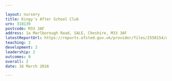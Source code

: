 ```yaml
---

layout: nursery
title: Kingy's After School Club
urn: 318139
postcode: M33 3AF
address: 1a Marlborough Road, SALE, Cheshire, M33 3AF
latestReportUrl: https://reports.ofsted.gov.uk/provider/files/2558154/urn/318139.pdf
teaching: 2
development: 2
leadership: 2
outcomes: 0
overall: 2
date: 16 March 2016

---
```

